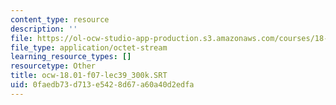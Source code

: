 ```yaml
---
content_type: resource
description: ''
file: https://ol-ocw-studio-app-production.s3.amazonaws.com/courses/18-01sc-single-variable-calculus-fall-2010/0faedb73d713e5428d67a60a40d2edfa_ocw-18.01-f07-lec39_300k.SRT
file_type: application/octet-stream
learning_resource_types: []
resourcetype: Other
title: ocw-18.01-f07-lec39_300k.SRT
uid: 0faedb73-d713-e542-8d67-a60a40d2edfa
---
```

